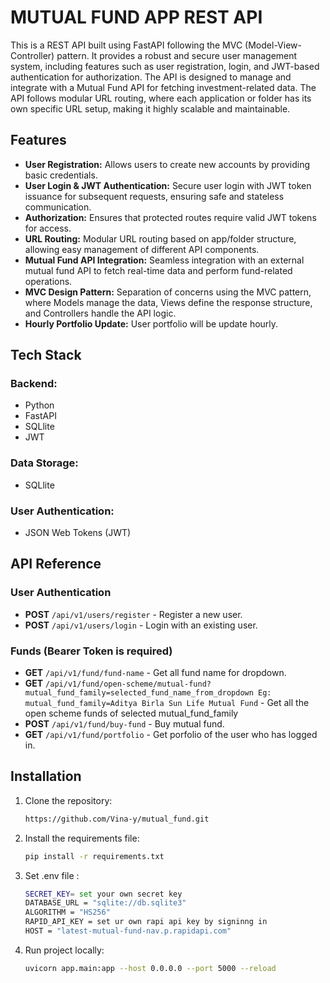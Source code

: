 # MUTUAL FUND APP REST API

This is a REST API built using FastAPI following the MVC (Model-View-Controller) pattern. It provides a robust and secure user management system, including features such as user registration, login, and JWT-based authentication for authorization. The API is designed to manage and integrate with a Mutual Fund API for fetching investment-related data.
The API follows modular URL routing, where each application or folder has its own specific URL setup, making it highly scalable and maintainable.   

## Features

- __User Registration:__ Allows users to create new accounts by providing basic credentials.
- __User Login & JWT Authentication:__ Secure user login with JWT token issuance for subsequent requests, ensuring safe and stateless communication.
- __Authorization:__ Ensures that protected routes require valid JWT tokens for access.
- __URL Routing:__ Modular URL routing based on app/folder structure, allowing easy management of different API components.
- __Mutual Fund API Integration:__ Seamless integration with an external mutual fund API to fetch real-time data and perform fund-related operations.
- __MVC Design Pattern:__ Separation of concerns using the MVC pattern, where Models manage the data, Views define the response structure, and Controllers handle the API logic.
- __Hourly Portfolio Update:__ User portfolio will be update hourly.

## Tech Stack

### Backend:
- Python
- FastAPI
- SQLlite
- JWT

### Data Storage:
- SQLlite

### User Authentication:
- JSON Web Tokens (JWT)

## API Reference

### User Authentication

- **POST** `/api/v1/users/register` - Register a new user.
- **POST** `/api/v1/users/login` - Login with an existing user.


### Funds (Bearer Token is required)

- **GET** `/api/v1/fund/fund-name` - Get all fund name for dropdown.
- **GET** `/api/v1/fund/open-scheme/mutual-fund?mutual_fund_family=selected_fund_name_from_dropdown Eg: mutual_fund_family=Aditya Birla Sun Life Mutual Fund` - Get all the open scheme funds of selected mutual_fund_family
- **POST** `/api/v1/fund/buy-fund` - Buy mutual fund.
- **GET** `/api/v1/fund/portfolio` - Get porfolio of the user who has logged in. 


## Installation

1. Clone the repository:
   ```sh
   https://github.com/Vina-y/mutual_fund.git
2. Install the requirements file:
    ```sh
   pip install -r requirements.txt
3. Set .env file :
    ```sh
   SECRET_KEY= set your own secret key
   DATABASE_URL = "sqlite://db.sqlite3"
   ALGORITHM = "HS256"
   RAPID_API_KEY = set ur own rapi api key by signinng in
   HOST = "latest-mutual-fund-nav.p.rapidapi.com"
4. Run project locally:
   ```sh
   uvicorn app.main:app --host 0.0.0.0 --port 5000 --reload
    
